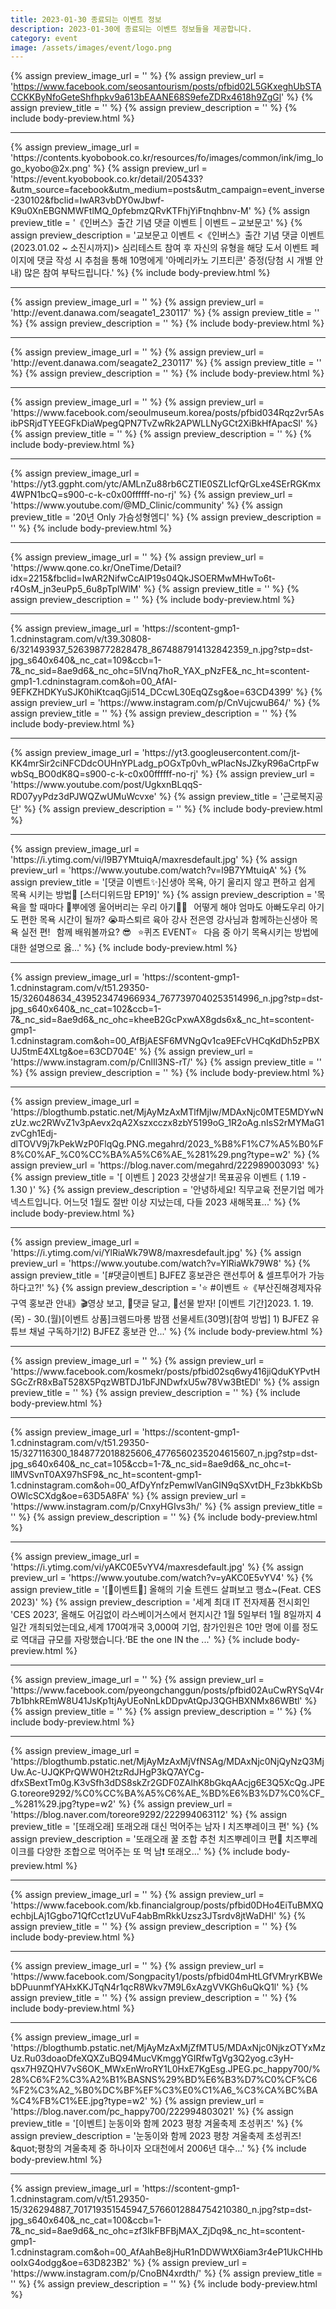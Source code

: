 ```yaml
---
title: 2023-01-30 종료되는 이벤트 정보
description: 2023-01-30에 종료되는 이벤트 정보들을 제공합니다.
category: event
image: /assets/images/event/logo.png
---
```

{% assign preview_image_url = '' %}
{% assign preview_url = 'https://www.facebook.com/seosantourism/posts/pfbid02L5GKxeghUbSTACCKKByNfoGeteShfhpkv9a613bEAANE68S9efeZDRx4618h9ZgGl' %}
{% assign preview_title = '' %}
{% assign preview_description = '' %}
{% include body-preview.html %}
<hr>{% assign preview_image_url = 'https://contents.kyobobook.co.kr/resources/fo/images/common/ink/img_logo_kyobo@2x.png' %}
{% assign preview_url = 'https://event.kyobobook.co.kr/detail/205433?&utm_source=facebook&utm_medium=posts&utm_campaign=event_inverse-230102&fbclid=IwAR3vbDY0wJbwf-K9u0XnEBGNMWFtlMQ_0pfebmzQRvKTFhjYiFtnqhbnv-M' %}
{% assign preview_title = '《인버스》출간 기념 댓글 이벤트 | 이벤트 – 교보문고' %}
{% assign preview_description = '교보문고 이벤트 &lt;《인버스》출간 기념 댓글 이벤트(2023.01.02 ~ 소진시까지)&gt; 심리테스트 참여 후 자신의 유형을 해당 도서 이벤트 페이지에 댓글 작성 시 추첨을 통해 10명에게 &#39;아메리카노 기프티콘&#39; 증정(당첨 시 개별 안내) 많은 참여 부탁드립니다.' %}
{% include body-preview.html %}
<hr>{% assign preview_image_url = '' %}
{% assign preview_url = 'http://event.danawa.com/seagate1_230117' %}
{% assign preview_title = '' %}
{% assign preview_description = '' %}
{% include body-preview.html %}
<hr>{% assign preview_image_url = '' %}
{% assign preview_url = 'http://event.danawa.com/seagate2_230117' %}
{% assign preview_title = '' %}
{% assign preview_description = '' %}
{% include body-preview.html %}
<hr>{% assign preview_image_url = '' %}
{% assign preview_url = 'https://www.facebook.com/seoulmuseum.korea/posts/pfbid034Rqz2vr5AsibPSRjdTYEEGFkDiaWpegQPN7TvZwRk2APWLLNyGCt2XiBkHfApacSl' %}
{% assign preview_title = '' %}
{% assign preview_description = '' %}
{% include body-preview.html %}
<hr>{% assign preview_image_url = 'https://yt3.ggpht.com/ytc/AMLnZu88rb6CZTIE0SZLIcfQrGLxe4SErRGKmx4WPN1bcQ=s900-c-k-c0x00ffffff-no-rj' %}
{% assign preview_url = 'https://www.youtube.com/@MD_Clinic/community' %}
{% assign preview_title = '20년 Only 가슴성형엠디' %}
{% assign preview_description = '' %}
{% include body-preview.html %}
<hr>{% assign preview_image_url = '' %}
{% assign preview_url = 'https://www.qone.co.kr/OneTime/Detail?idx=2215&fbclid=IwAR2NifwCcAIP19s04QkJSOERMwMHwTo6t-r4OsM_jn3euPp5_6u8pTplWlM' %}
{% assign preview_title = '' %}
{% assign preview_description = '' %}
{% include body-preview.html %}
<hr>{% assign preview_image_url = 'https://scontent-gmp1-1.cdninstagram.com/v/t39.30808-6/321493937_526398772828478_8674887914132842359_n.jpg?stp=dst-jpg_s640x640&amp;_nc_cat=109&amp;ccb=1-7&amp;_nc_sid=8ae9d6&amp;_nc_ohc=5IVnq7hoR_YAX_pNzFE&amp;_nc_ht=scontent-gmp1-1.cdninstagram.com&amp;oh=00_AfAI-9EFKZHDKYuSJK0hiKtcaqGji514_DCcwL30EqQZsg&amp;oe=63CD4399' %}
{% assign preview_url = 'https://www.instagram.com/p/CnVujcwuB64/' %}
{% assign preview_title = '' %}
{% assign preview_description = '' %}
{% include body-preview.html %}
<hr>{% assign preview_image_url = 'https://yt3.googleusercontent.com/jt-KK4mrSir2ciNFCDdcOUHnYPLadg_pOGxTp0vh_wPlacNsJZkyR96aCrtpFwwbSq_BO0dK8Q=s900-c-k-c0x00ffffff-no-rj' %}
{% assign preview_url = 'https://www.youtube.com/post/UgkxnBLqqS-RD07yyPdz3dPJWQZwUMuWcvxe' %}
{% assign preview_title = '근로복지공단' %}
{% assign preview_description = '' %}
{% include body-preview.html %}
<hr>{% assign preview_image_url = 'https://i.ytimg.com/vi/l9B7YMtuiqA/maxresdefault.jpg' %}
{% assign preview_url = 'https://www.youtube.com/watch?v=l9B7YMtuiqA' %}
{% assign preview_title = '[댓글 이벤트✨]신생아 목욕, 아기 울리지 않고 편하고 쉽게 목욕 시키는 방법👶 [스터디위드맘 EP19]' %}
{% assign preview_description = '목욕을 할 때마다 🛀뿌에엥 울어버리는 우리 아기👶🏻⠀어떻게 해야 엄마도 아빠도우리 아기도 편한 목욕 시간이 될까? 😭파스퇴르 육아 강사 전은영 강사님과 함께하는신생아 목욕 실전 편!⠀함께 배워볼까요? 😎⠀⭐퀴즈 EVENT⭐⠀다음 중 아기 목욕시키는 방법에 대한 설명으로 옳...' %}
{% include body-preview.html %}
<hr>{% assign preview_image_url = 'https://scontent-gmp1-1.cdninstagram.com/v/t51.29350-15/326048634_439523474966934_7677397040253514996_n.jpg?stp=dst-jpg_s640x640&amp;_nc_cat=102&amp;ccb=1-7&amp;_nc_sid=8ae9d6&amp;_nc_ohc=kheeB2GcPxwAX8gds6x&amp;_nc_ht=scontent-gmp1-1.cdninstagram.com&amp;oh=00_AfBjAESF6MVNgQv1ca9EFcVHCqKdDh5zPBXUJ5tmE4XLtg&amp;oe=63CD704E' %}
{% assign preview_url = 'https://www.instagram.com/p/CnlIl3NS-rT/' %}
{% assign preview_title = '' %}
{% assign preview_description = '' %}
{% include body-preview.html %}
<hr>{% assign preview_image_url = 'https://blogthumb.pstatic.net/MjAyMzAxMTlfMjIw/MDAxNjc0MTE5MDYwNzUz.wc2RWvZ1v3pAevx2qA2Xszxcczx8zbY5199oG_1R2oAg.nIsS2rMYMaG1zvCgh1Edj-dlTOVV9j7kPekWzP0FlqQg.PNG.megahrd/2023_%B8%F1%C7%A5%B0%F8%C0%AF_%C0%CC%BA%A5%C6%AE_%281%29.png?type=w2' %}
{% assign preview_url = 'https://blog.naver.com/megahrd/222989003093' %}
{% assign preview_title = '[ 이벤트 ] 2023 갓생살기! 목표공유 이벤트 ( 1.19 - 1.30 )' %}
{% assign preview_description = '안녕하세요! 직무교육 전문기업 메가넥스트입니다. 어느덧 1월도 절반 이상 지났는데, 다들 2023 새해목표...' %}
{% include body-preview.html %}
<hr>{% assign preview_image_url = 'https://i.ytimg.com/vi/YlRiaWk79W8/maxresdefault.jpg' %}
{% assign preview_url = 'https://www.youtube.com/watch?v=YlRiaWk79W8' %}
{% assign preview_title = '[#댓글이벤트] BJFEZ 홍보관은 랜선투어 &amp; 셀프투어가 가능하다고?!' %}
{% assign preview_description = '⭐ #이벤트 ⭐《부산진해경제자유구역 홍보관 안내》​🎬영상 보고, 💬댓글 달고, 🎁선물 받자! ​[이벤트 기간]2023. 1. 19.(목) - 30.(월)[이벤트 상품]크렘드마롱 밤잼 선물세트(30명)[참여 방법] 1) BJFEZ 유튜브 채널 구독하기!2) BJFEZ 홍보관 안...' %}
{% include body-preview.html %}
<hr>{% assign preview_image_url = '' %}
{% assign preview_url = 'https://www.facebook.com/kosmekr/posts/pfbid02sq6wy416jiQduKYPvtHSGcZrR8xBaT528X5PqzWBTDJ1bFJNDwfxU5w78Vw3BtEDl' %}
{% assign preview_title = '' %}
{% assign preview_description = '' %}
{% include body-preview.html %}
<hr>{% assign preview_image_url = 'https://scontent-gmp1-1.cdninstagram.com/v/t51.29350-15/327116300_1848772018825606_4776560235204615607_n.jpg?stp=dst-jpg_s640x640&amp;_nc_cat=105&amp;ccb=1-7&amp;_nc_sid=8ae9d6&amp;_nc_ohc=t-llMVSvnT0AX97hSF9&amp;_nc_ht=scontent-gmp1-1.cdninstagram.com&amp;oh=00_AfDyYnfzPemwlVanGIN9qSXvtDH_Fz3bkKbSbOWlcSCXdg&amp;oe=63D5A8FA' %}
{% assign preview_url = 'https://www.instagram.com/p/CnxyHGIvs3h/' %}
{% assign preview_title = '' %}
{% assign preview_description = '' %}
{% include body-preview.html %}
<hr>{% assign preview_image_url = 'https://i.ytimg.com/vi/yAKC0E5vYV4/maxresdefault.jpg' %}
{% assign preview_url = 'https://www.youtube.com/watch?v=yAKC0E5vYV4' %}
{% assign preview_title = '[🎁이벤트🎁] 올해의 기술 트렌드 살펴보고 행쇼~(Feat. CES 2023)' %}
{% assign preview_description = '세계 최대 IT 전자제품 전시회인 &#39;CES 2023’, 올해도 어김없이 라스베이거스에서 현지시간 1월 5일부터 1월 8일까지 4일간 개최되었는데요,세계 170여개국 3,000여 기업, 참가인원은 10만 명에 이를 정도로 역대급 규모를 자랑했습니다.‘BE the one IN the ...' %}
{% include body-preview.html %}
<hr>{% assign preview_image_url = '' %}
{% assign preview_url = 'https://www.facebook.com/pyeongchanggun/posts/pfbid02AuCwRYSqV4r7b1bhkREmW8U41JsKp1tjAyUEoNnLkDDpvAtQpJ3QGHBXNMx86WBtl' %}
{% assign preview_title = '' %}
{% assign preview_description = '' %}
{% include body-preview.html %}
<hr>{% assign preview_image_url = 'https://blogthumb.pstatic.net/MjAyMzAxMjVfNSAg/MDAxNjc0NjQyNzQ3MjUw.Ac-UJQKPrQWW0H2tzRdJHgP3kQ7AYCg-dfxSBextTm0g.K3vSfh3dDS8skZr2GDF0ZAlhK8bGkqAAcjg6E3Q5XcQg.JPEG.toreore9292/%C0%CC%BA%A5%C6%AE_%BD%E6%B3%D7%C0%CF__%281%29.jpg?type=w2' %}
{% assign preview_url = 'https://blog.naver.com/toreore9292/222994063112' %}
{% assign preview_title = '[또래오래] 또래오래 대신 먹어주는 남자 I 치즈뿌레이크 편' %}
{% assign preview_description = '또래오래 꿀 조합 추천 치즈뿌레이크 편🧀 치즈뿌레이크를 다양한 조합으로 먹어주는 또 먹 남❗ 또래오...' %}
{% include body-preview.html %}
<hr>{% assign preview_image_url = '' %}
{% assign preview_url = 'https://www.facebook.com/kb.financialgroup/posts/pfbid0DHo4EiTuBMXQechbjLAj1Ggbo71QfCct1zUVuF4abBmRkkUzsz3JTsrdv8jtWaDHl' %}
{% assign preview_title = '' %}
{% assign preview_description = '' %}
{% include body-preview.html %}
<hr>{% assign preview_image_url = '' %}
{% assign preview_url = 'https://www.facebook.com/Songpacity1/posts/pfbid04mHtLGfVMryrKBWebDPuunmfYAHxKKJTqN4r1qcR8Wkv7M9L6xAzgVVKGh6uQkQ1l' %}
{% assign preview_title = '' %}
{% assign preview_description = '' %}
{% include body-preview.html %}
<hr>{% assign preview_image_url = 'https://blogthumb.pstatic.net/MjAyMzAxMjZfMTU5/MDAxNjc0NjkzOTYxMzUz.Ru03doaoDfeXQXZuBQ94MucVKmggYGIRfwTgVg3Q2yog.c3yH-qsx7H9ZQHV7vS6OK_MWxEnWroRY1L0HxE7KgEsg.JPEG.pc_happy700/%28%C6%F2%C3%A2%B1%BASNS%29%BD%E6%B3%D7%C0%CF%C6%F2%C3%A2_%B0%DC%BF%EF%C3%E0%C1%A6_%C3%CA%BC%BA%C4%FB%C1%EE.jpg?type=w2' %}
{% assign preview_url = 'https://blog.naver.com/pc_happy700/222994803021' %}
{% assign preview_title = '[이벤트] 눈동이와 함께 2023 평창 겨울축제 초성퀴즈' %}
{% assign preview_description = '눈동이와 함께 2023 평창 겨울축제 초성퀴즈! &amp;quot;평창의 겨울축제 중 하나이자 오대천에서 2006년 대수...' %}
{% include body-preview.html %}
<hr>{% assign preview_image_url = 'https://scontent-gmp1-1.cdninstagram.com/v/t51.29350-15/326294887_701719351545947_5766012884754210380_n.jpg?stp=dst-jpg_s640x640&amp;_nc_cat=100&amp;ccb=1-7&amp;_nc_sid=8ae9d6&amp;_nc_ohc=zf3IkFBFBjMAX_ZjDq9&amp;_nc_ht=scontent-gmp1-1.cdninstagram.com&amp;oh=00_AfAahBe8jHuR1nDDWWtX6iam3r4eP1UkCHHbooIxG4odgg&amp;oe=63D823B2' %}
{% assign preview_url = 'https://www.instagram.com/p/CnoBN4xrdth/' %}
{% assign preview_title = '' %}
{% assign preview_description = '' %}
{% include body-preview.html %}